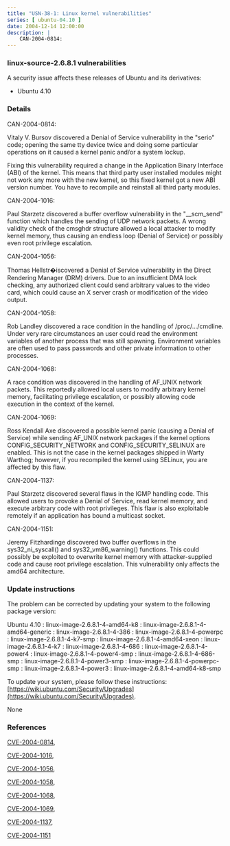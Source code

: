 ```yaml
---
title: "USN-38-1: Linux kernel vulnerabilities"
series: [ ubuntu-04.10 ]
date: 2004-12-14 12:00:00
description: |
    CAN-2004-0814:
--- 
```

 
### linux-source-2.6.8.1 vulnerabilities

A security issue affects these releases of Ubuntu and its derivatives:

* Ubuntu 4.10

### Details

CAN-2004-0814:

 Vitaly V. Bursov discovered a Denial of Service vulnerability in the &quot;serio&quot; code; opening the same tty device twice and doing some particular operations on it caused a kernel panic and/or a system lockup. 

 Fixing this vulnerability required a change in the Application Binary Interface (ABI) of the kernel. This means that third party user installed modules might not work any more with the new kernel, so this fixed kernel got a new ABI version number. You have to recompile and reinstall all third party modules.

CAN-2004-1016:

 Paul Starzetz discovered a buffer overflow vulnerability in the &quot;__scm_send&quot; function which handles the sending of UDP network packets. A wrong validity check of the cmsghdr structure allowed a local attacker to modify kernel memory, thus causing an endless loop (Denial of Service) or possibly even root privilege escalation.

CAN-2004-1056:

 Thomas Hellstr�iscovered a Denial of Service vulnerability in the Direct Rendering Manager (DRM) drivers. Due to an insufficient DMA lock checking, any authorized client could send arbitrary values to the video card, which could cause an X server crash or modification of the video output.

CAN-2004-1058:

 Rob Landley discovered a race condition in the handling of /proc/.../cmdline. Under very rare circumstances an user could read the environment variables of another process that was still spawning. Environment variables are often used to pass passwords and other private information to other processes.

CAN-2004-1068:

 A race condition was discovered in the handling of AF_UNIX network packets. This reportedly allowed local users to modify arbitrary kernel memory, facilitating privilege escalation, or possibly allowing code execution in the context of the kernel.

CAN-2004-1069:

 Ross Kendall Axe discovered a possible kernel panic (causing a Denial of Service) while sending AF_UNIX network packages if the kernel options CONFIG_SECURITY_NETWORK and CONFIG_SECURITY_SELINUX are enabled. This is not the case in the kernel packages shipped in Warty Warthog; however, if you recompiled the kernel using SELinux, you are affected by this flaw.

CAN-2004-1137:

 Paul Starzetz discovered several flaws in the IGMP handling code. This allowed users to provoke a Denial of Service, read kernel memory, and execute arbitrary code with root privileges. This flaw is also exploitable remotely if an application has bound a multicast socket.

CAN-2004-1151:

 Jeremy Fitzhardinge discovered two buffer overflows in the sys32_ni_syscall() and sys32_vm86_warning() functions. This could possibly be exploited to overwrite kernel memory with attacker-supplied code and cause root privilege escalation. This vulnerability only affects the amd64 architecture.

### Update instructions

The problem can be corrected by updating your system to the following package version:

Ubuntu 4.10
 : linux-image-2.6.8.1-4-amd64-k8 
 : linux-image-2.6.8.1-4-amd64-generic 
 : linux-image-2.6.8.1-4-386 
 : linux-image-2.6.8.1-4-powerpc 
 : linux-image-2.6.8.1-4-k7-smp 
 : linux-image-2.6.8.1-4-amd64-xeon 
 : linux-image-2.6.8.1-4-k7 
 : linux-image-2.6.8.1-4-686 
 : linux-image-2.6.8.1-4-power4 
 : linux-image-2.6.8.1-4-power4-smp 
 : linux-image-2.6.8.1-4-686-smp 
 : linux-image-2.6.8.1-4-power3-smp 
 : linux-image-2.6.8.1-4-powerpc-smp 
 : linux-image-2.6.8.1-4-power3 
 : linux-image-2.6.8.1-4-amd64-k8-smp 

To update your system, please follow these instructions: [https://wiki.ubuntu.com/Security/Upgrades](https://wiki.ubuntu.com/Security/Upgrades).

None

### References

 [CVE-2004-0814](http://people.ubuntu.com/~ubuntu-security/cve/CVE-2004-0814), 

 [CVE-2004-1016](http://people.ubuntu.com/~ubuntu-security/cve/CVE-2004-1016), 

 [CVE-2004-1056](http://people.ubuntu.com/~ubuntu-security/cve/CVE-2004-1056), 

 [CVE-2004-1058](http://people.ubuntu.com/~ubuntu-security/cve/CVE-2004-1058), 

 [CVE-2004-1068](http://people.ubuntu.com/~ubuntu-security/cve/CVE-2004-1068), 

 [CVE-2004-1069](http://people.ubuntu.com/~ubuntu-security/cve/CVE-2004-1069), 

 [CVE-2004-1137](http://people.ubuntu.com/~ubuntu-security/cve/CVE-2004-1137), 

 [CVE-2004-1151](http://people.ubuntu.com/~ubuntu-security/cve/CVE-2004-1151)
 
